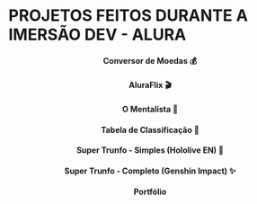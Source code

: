 <h1>PROJETOS FEITOS DURANTE A IMERSÃO DEV - ALURA</h1>

<div align="center">
<h4>Conversor de Moedas 💰<h4>
<h4>AluraFlix 🎬<h4>
<h4>O Mentalista 🤔<h4>
<h4>Tabela de Classificação 🥇<h4>
<h4>Super Trunfo - Simples (Hololive EN) 🥰<h4>
<h4>Super Trunfo - Completo (Genshin Impact) ✨<h4>
<h4>Portfólio<h4>
  </div>
